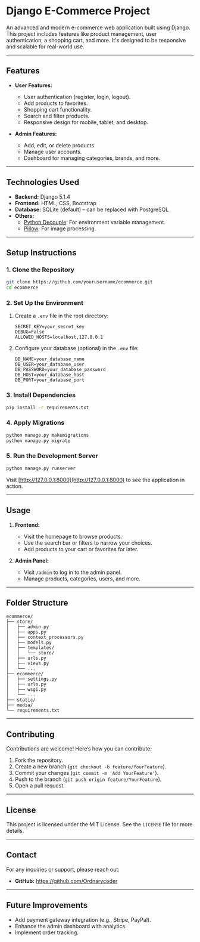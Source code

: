 # Django E-Commerce Project

An advanced and modern e-commerce web application built using Django. This project includes features like product management, user authentication, a shopping cart, and more. It's designed to be responsive and scalable for real-world use.

---

## **Features**
- **User Features:**
  - User authentication (register, login, logout).
  - Add products to favorites.
  - Shopping cart functionality.
  - Search and filter products.
  - Responsive design for mobile, tablet, and desktop.

- **Admin Features:**
  - Add, edit, or delete products.
  - Manage user accounts.
  - Dashboard for managing categories, brands, and more.

---

## **Technologies Used**
- **Backend:** Django 5.1.4
- **Frontend:** HTML, CSS, Bootstrap
- **Database:** SQLite (default) – can be replaced with PostgreSQL
- **Others:**
  - [Python Decouple](https://pypi.org/project/python-decouple/): For environment variable management.
  - [Pillow](https://python-pillow.org/): For image processing.

---

## **Setup Instructions**

### **1. Clone the Repository**
```bash
git clone https://github.com/yourusername/ecommerce.git
cd ecommerce
```

### **2. Set Up the Environment**
1. Create a `.env` file in the root directory:
    ```plaintext
    SECRET_KEY=your_secret_key
    DEBUG=False
    ALLOWED_HOSTS=localhost,127.0.0.1
    ```

2. Configure your database (optional) in the `.env` file:
    ```plaintext
    DB_NAME=your_database_name
    DB_USER=your_database_user
    DB_PASSWORD=your_database_password
    DB_HOST=your_database_host
    DB_PORT=your_database_port
    ```

### **3. Install Dependencies**
```bash
pip install -r requirements.txt
```

### **4. Apply Migrations**
```bash
python manage.py makemigrations
python manage.py migrate
```

### **5. Run the Development Server**
```bash
python manage.py runserver
```
Visit [http://127.0.0.1:8000](http://127.0.0.1:8000) to see the application in action.

---

## **Usage**
1. **Frontend:**
   - Visit the homepage to browse products.
   - Use the search bar or filters to narrow your choices.
   - Add products to your cart or favorites for later.

2. **Admin Panel:**
   - Visit `/admin` to log in to the admin panel.
   - Manage products, categories, users, and more.

---

## **Folder Structure**
```
ecommerce/
├── store/
│   ├── admin.py
│   ├── apps.py
│   ├── context_processors.py
│   ├── models.py
│   ├── templates/
│   │   └── store/
│   ├── urls.py
│   ├── views.py
│   └── ...
├── ecommerce/
│   ├── settings.py
│   ├── urls.py
│   ├── wsgi.py
│   └── ...
├── static/
├── media/
└── requirements.txt
```

---

## **Contributing**
Contributions are welcome! Here’s how you can contribute:
1. Fork the repository.
2. Create a new branch (`git checkout -b feature/YourFeature`).
3. Commit your changes (`git commit -m 'Add YourFeature'`).
4. Push to the branch (`git push origin feature/YourFeature`).
5. Open a pull request.

---

## **License**
This project is licensed under the MIT License. See the `LICENSE` file for more details.

---

## **Contact**
For any inquiries or support, please reach out:
- **GitHub:** https://github.com/Ordnarycoder

---

## **Future Improvements**
- Add payment gateway integration (e.g., Stripe, PayPal).
- Enhance the admin dashboard with analytics.
- Implement order tracking.

